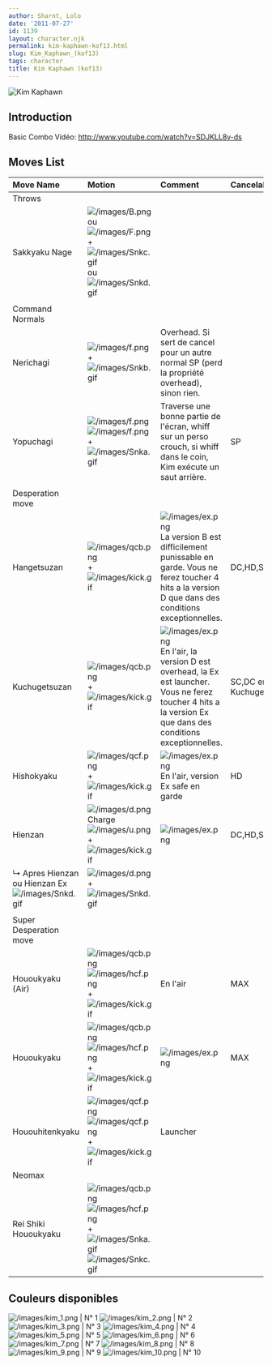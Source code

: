 ```yaml
---
author: Sharnt, Lolo
date: '2011-07-27'
id: 1139
layout: character.njk
permalink: kim-kaphawn-kof13.html
slug: Kim_Kaphawn_(kof13)
tags: character
title: Kim Kaphawn (kof13)
---
```


![Kim Kaphawn](/images/Kimkof13.gif "Kim Kaphawn")

## Introduction

Basic Combo Vidéo: <http://www.youtube.com/watch?v=SDJKLL8v-ds>

## Moves List

| Move Name                                                              | Motion                                                                                                                                                           | Comment                                                                                                                                                                             | Cancelable                   | Damage LOW/HIGH/EX    |
|:-----------------------------------------------------------------------|:-----------------------------------------------------------------------------------------------------------------------------------------------------------------|:------------------------------------------------------------------------------------------------------------------------------------------------------------------------------------|:-----------------------------|:----------------------|
| Throws                                                                 |                                                                                                                                                                  |                                                                                                                                                                                     |                              |                       |
| Sakkyaku Nage                                                          | ![](/images/B.png "/images/B.png") ou ![](/images/F.png "/images/F.png") + ![](/images/Snkc.gif "/images/Snkc.gif") ou ![](/images/Snkd.gif "/images/Snkd.gif")  |                                                                                                                                                                                     |                              | 100                   |
|                                                                        |                                                                                                                                                                  |                                                                                                                                                                                     |                              |                       |
| Command Normals                                                        |                                                                                                                                                                  |                                                                                                                                                                                     |                              |                       |
| Nerichagi                                                              | ![](/images/f.png "/images/f.png") + ![](/images/Snkb.gif "/images/Snkb.gif")                                                                                    | Overhead. Si sert de cancel pour un autre normal SP (perd la propriété overhead), sinon rien.                                                                                       |                              | 65                    |
| Yopuchagi                                                              | ![](/images/f.png "/images/f.png")![](/images/f.png "/images/f.png") + ![](/images/Snka.gif "/images/Snka.gif")                                                  | Traverse une bonne partie de l'écran, whiff sur un perso crouch, si whiff dans le coin, Kim exécute un saut arrière.                                                                | SP                           | 45                    |
|                                                                        |                                                                                                                                                                  |                                                                                                                                                                                     |                              |                       |
| Desperation move                                                       |                                                                                                                                                                  |                                                                                                                                                                                     |                              |                       |
| Hangetsuzan                                                            | ![](/images/qcb.png "/images/qcb.png") + ![](/images/kick.gif "/images/kick.gif")                                                                                | ![](/images/ex.png "/images/ex.png") La version B est difficilement punissable en garde. Vous ne ferez toucher 4 hits a la version D que dans des conditions exceptionnelles.       | DC,HD,SC                     | 60/40,40,40,40/70,100 |
| Kuchugetsuzan                                                          | ![](/images/qcb.png "/images/qcb.png") + ![](/images/kick.gif "/images/kick.gif")                                                                                | ![](/images/ex.png "/images/ex.png") En l'air, la version D est overhead, la Ex est launcher. Vous ne ferez toucher 4 hits a la version Ex que dans des conditions exceptionnelles. | SC,DC en Ex Kuchugetsuzan,HD | 75/80/50\*4           |
| Hishokyaku                                                             | ![](/images/qcf.png "/images/qcf.png") + ![](/images/kick.gif "/images/kick.gif")                                                                                | ![](/images/ex.png "/images/ex.png") En l'air, version Ex safe en garde                                                                                                             | HD                           | 0,17\*4,20/40\*4      |
| Hienzan                                                                | ![](/images/d.png "/images/d.png")Charge![](/images/u.png "/images/u.png") + ![](/images/kick.gif "/images/kick.gif")                                            | ![](/images/ex.png "/images/ex.png")                                                                                                                                                | DC,HD,SC                     | 70/50,20,20/100,60    |
| ↳ Apres Hienzan ou Hienzan Ex ![](/images/Snkd.gif "/images/Snkd.gif") | ![](/images/d.png "/images/d.png") + ![](/images/Snkd.gif "/images/Snkd.gif")                                                                                    |                                                                                                                                                                                     |                              | 50                    |
|                                                                        |                                                                                                                                                                  |                                                                                                                                                                                     |                              |                       |
| Super Desperation move                                                 |                                                                                                                                                                  |                                                                                                                                                                                     |                              |                       |
| Hououkyaku (Air)                                                       | ![](/images/qcb.png "/images/qcb.png")![](/images/hcf.png "/images/hcf.png")+![](/images/kick.gif "/images/kick.gif")                                            | En l'air                                                                                                                                                                            | MAX                          | 210                   |
| Hououkyaku                                                             | ![](/images/qcb.png "/images/qcb.png")![](/images/hcf.png "/images/hcf.png")+![](/images/kick.gif "/images/kick.gif")                                            | ![](/images/ex.png "/images/ex.png")                                                                                                                                                | MAX                          | 210/320               |
| Hououhitenkyaku                                                        | ![](/images/qcf.png "/images/qcf.png")![](/images/qcf.png "/images/qcf.png")+![](/images/kick.gif "/images/kick.gif")                                            | Launcher                                                                                                                                                                            |                              | 100                   |
| Neomax                                                                 |                                                                                                                                                                  |                                                                                                                                                                                     |                              |                       |
| Rei Shiki Hououkyaku                                                   | ![](/images/qcb.png "/images/qcb.png") ![](/images/hcf.png "/images/hcf.png") + ![](/images/Snka.gif "/images/Snka.gif")![](/images/Snkc.gif "/images/Snkc.gif") |                                                                                                                                                                                     |                              | 440                   |

## Couleurs disponibles

![](/images/kim_1.png "/images/kim_1.png") \| N° 1
![](/images/kim_2.png "/images/kim_2.png") \| N° 2
![](/images/kim_3.png "/images/kim_3.png") \| N° 3
![](/images/kim_4.png "/images/kim_4.png") \| N° 4
![](/images/kim_5.png "/images/kim_5.png") \| N° 5
![](/images/kim_6.png "/images/kim_6.png") \| N° 6
![](/images/kim_7.png "/images/kim_7.png") \| N° 7
![](/images/kim_8.png "/images/kim_8.png") \| N° 8
![](/images/kim_9.png "/images/kim_9.png") \| N° 9
![](/images/kim_10.png "/images/kim_10.png") \| N° 10